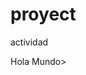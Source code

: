 # proyect
actividad

<html>
<head>
<title> Inicio</title>
</head>
<body>  
<div> <p> Hola Mundo> </p>
</div>
</body>
</html>
